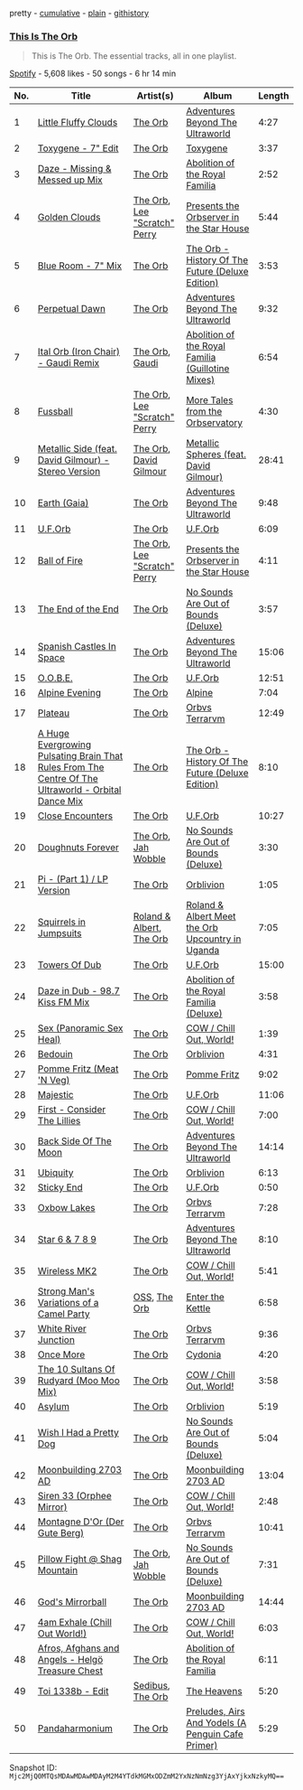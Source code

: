 pretty - [cumulative](/playlists/cumulative/37i9dQZF1DZ06evO3mhuR7.md) - [plain](/playlists/plain/37i9dQZF1DZ06evO3mhuR7) - [githistory](https://github.githistory.xyz/mackorone/spotify-playlist-archive/blob/main/playlists/plain/37i9dQZF1DZ06evO3mhuR7)

### [This Is The Orb](https://open.spotify.com/playlist/37i9dQZF1DZ06evO3mhuR7)

> This is The Orb\. The essential tracks, all in one playlist.

[Spotify](https://open.spotify.com/user/spotify) - 5,608 likes - 50 songs - 6 hr 14 min

| No. | Title | Artist(s) | Album | Length |
|---|---|---|---|---|
| 1 | [Little Fluffy Clouds](https://open.spotify.com/track/7FVvHGA46aU7mkwx4iHMRE) | [The Orb](https://open.spotify.com/artist/5HAtRoEPUvGSA7ziTGB1cF) | [Adventures Beyond The Ultraworld](https://open.spotify.com/album/0ee1sAau9a2DXQkAyezdwk) | 4:27 |
| 2 | [Toxygene \- 7" Edit](https://open.spotify.com/track/2GPIAfzDdgLv1UKC6afaCn) | [The Orb](https://open.spotify.com/artist/5HAtRoEPUvGSA7ziTGB1cF) | [Toxygene](https://open.spotify.com/album/1bMEqz5MZsrevRk56AuoAD) | 3:37 |
| 3 | [Daze \- Missing & Messed up Mix](https://open.spotify.com/track/4Y45c3UrXw6tXuiJYHw9JQ) | [The Orb](https://open.spotify.com/artist/5HAtRoEPUvGSA7ziTGB1cF) | [Abolition of the Royal Familia](https://open.spotify.com/album/1euwyciwux1oVmj4r1Rf3X) | 2:52 |
| 4 | [Golden Clouds](https://open.spotify.com/track/1O79Bxc3uJCyIZCY3VZEMS) | [The Orb](https://open.spotify.com/artist/5HAtRoEPUvGSA7ziTGB1cF), [Lee "Scratch" Perry](https://open.spotify.com/artist/1TsG4AumsMt1Tcq2nHpov9) | [Presents the Orbserver in the Star House](https://open.spotify.com/album/6w2RmVdD0JqHDyeYOlzhIm) | 5:44 |
| 5 | [Blue Room \- 7" Mix](https://open.spotify.com/track/6yqPrme30dPVQqUSO8qSHA) | [The Orb](https://open.spotify.com/artist/5HAtRoEPUvGSA7ziTGB1cF) | [The Orb \- History Of The Future \(Deluxe Edition\)](https://open.spotify.com/album/7cUZK5ii1GJqR4rYoVflfi) | 3:53 |
| 6 | [Perpetual Dawn](https://open.spotify.com/track/34Oyuo4A14MRdn8auc0cix) | [The Orb](https://open.spotify.com/artist/5HAtRoEPUvGSA7ziTGB1cF) | [Adventures Beyond The Ultraworld](https://open.spotify.com/album/0ee1sAau9a2DXQkAyezdwk) | 9:32 |
| 7 | [Ital Orb \(Iron Chair\) \- Gaudi Remix](https://open.spotify.com/track/2x2b7BBPR6XjWd0pS84WWa) | [The Orb](https://open.spotify.com/artist/5HAtRoEPUvGSA7ziTGB1cF), [Gaudi](https://open.spotify.com/artist/4VPauFDuyMnoakRnCPmcgP) | [Abolition of the Royal Familia \(Guillotine Mixes\)](https://open.spotify.com/album/750aWEljQEs90DHcS7DDsc) | 6:54 |
| 8 | [Fussball](https://open.spotify.com/track/5cZ90X5hD4SEGFtaunUg45) | [The Orb](https://open.spotify.com/artist/5HAtRoEPUvGSA7ziTGB1cF), [Lee "Scratch" Perry](https://open.spotify.com/artist/1TsG4AumsMt1Tcq2nHpov9) | [More Tales from the Orbservatory](https://open.spotify.com/album/2NOoRjZZ03QCUZjZZkfRBS) | 4:30 |
| 9 | [Metallic Side \(feat\. David Gilmour\) \- Stereo Version](https://open.spotify.com/track/1ogszJGyiYSlrVGpHtoNMm) | [The Orb](https://open.spotify.com/artist/5HAtRoEPUvGSA7ziTGB1cF), [David Gilmour](https://open.spotify.com/artist/2FcC4sDMXme2ziI7tGKMK8) | [Metallic Spheres \(feat\. David Gilmour\)](https://open.spotify.com/album/6cefhJmt3jwGwcLIcsyEVq) | 28:41 |
| 10 | [Earth \(Gaia\)](https://open.spotify.com/track/120qQ1McNzHpwdB9fd7j4v) | [The Orb](https://open.spotify.com/artist/5HAtRoEPUvGSA7ziTGB1cF) | [Adventures Beyond The Ultraworld](https://open.spotify.com/album/0ee1sAau9a2DXQkAyezdwk) | 9:48 |
| 11 | [U.F.Orb](https://open.spotify.com/track/7M7UsilKcShcDMcuuU4ylD) | [The Orb](https://open.spotify.com/artist/5HAtRoEPUvGSA7ziTGB1cF) | [U.F.Orb](https://open.spotify.com/album/43IjwHiCTNByxDGZFpZ4Sb) | 6:09 |
| 12 | [Ball of Fire](https://open.spotify.com/track/41Dci0Gdz1RatEXwLEl8z9) | [The Orb](https://open.spotify.com/artist/5HAtRoEPUvGSA7ziTGB1cF), [Lee "Scratch" Perry](https://open.spotify.com/artist/1TsG4AumsMt1Tcq2nHpov9) | [Presents the Orbserver in the Star House](https://open.spotify.com/album/6w2RmVdD0JqHDyeYOlzhIm) | 4:11 |
| 13 | [The End of the End](https://open.spotify.com/track/6ZVoXytdIwXcMtLx9Pk2DF) | [The Orb](https://open.spotify.com/artist/5HAtRoEPUvGSA7ziTGB1cF) | [No Sounds Are Out of Bounds \(Deluxe\)](https://open.spotify.com/album/2vyUnf6hnPpsYC5Ja8T0QL) | 3:57 |
| 14 | [Spanish Castles In Space](https://open.spotify.com/track/7IHvMrVey9pw6dmhup02Qq) | [The Orb](https://open.spotify.com/artist/5HAtRoEPUvGSA7ziTGB1cF) | [Adventures Beyond The Ultraworld](https://open.spotify.com/album/0ee1sAau9a2DXQkAyezdwk) | 15:06 |
| 15 | [O.O.B.E.](https://open.spotify.com/track/2xM8Y57Uh7BuEyuyviaaB8) | [The Orb](https://open.spotify.com/artist/5HAtRoEPUvGSA7ziTGB1cF) | [U.F.Orb](https://open.spotify.com/album/43IjwHiCTNByxDGZFpZ4Sb) | 12:51 |
| 16 | [Alpine Evening](https://open.spotify.com/track/3oyl7c3ZpYHFXoHiXRN9HM) | [The Orb](https://open.spotify.com/artist/5HAtRoEPUvGSA7ziTGB1cF) | [Alpine](https://open.spotify.com/album/2aRIXuVdStO3RgqEco9JeF) | 7:04 |
| 17 | [Plateau](https://open.spotify.com/track/3B4lp8GZOzyvpNePkbL7ga) | [The Orb](https://open.spotify.com/artist/5HAtRoEPUvGSA7ziTGB1cF) | [Orbvs Terrarvm](https://open.spotify.com/album/2cLITANiTl4sj0lTBR8Afg) | 12:49 |
| 18 | [A Huge Evergrowing Pulsating Brain That Rules From The Centre Of The Ultraworld \- Orbital Dance Mix](https://open.spotify.com/track/7wJM5kWCSkSVIPumTn74Jh) | [The Orb](https://open.spotify.com/artist/5HAtRoEPUvGSA7ziTGB1cF) | [The Orb \- History Of The Future \(Deluxe Edition\)](https://open.spotify.com/album/7cUZK5ii1GJqR4rYoVflfi) | 8:10 |
| 19 | [Close Encounters](https://open.spotify.com/track/1aeZX0loVCwqh1x9k7SpVw) | [The Orb](https://open.spotify.com/artist/5HAtRoEPUvGSA7ziTGB1cF) | [U.F.Orb](https://open.spotify.com/album/43IjwHiCTNByxDGZFpZ4Sb) | 10:27 |
| 20 | [Doughnuts Forever](https://open.spotify.com/track/7hZ86JXDN4N2QO3XkhVEwR) | [The Orb](https://open.spotify.com/artist/5HAtRoEPUvGSA7ziTGB1cF), [Jah Wobble](https://open.spotify.com/artist/5jhqwsWfRaETrWPWI0Rc7u) | [No Sounds Are Out of Bounds \(Deluxe\)](https://open.spotify.com/album/2vyUnf6hnPpsYC5Ja8T0QL) | 3:30 |
| 21 | [Pi \- \(Part 1\) / LP Version](https://open.spotify.com/track/1hr9JC0qtmMwrYpN5oyZge) | [The Orb](https://open.spotify.com/artist/5HAtRoEPUvGSA7ziTGB1cF) | [Orblivion](https://open.spotify.com/album/7zt3eIX5HaSGMcpsClNKfn) | 1:05 |
| 22 | [Squirrels in Jumpsuits](https://open.spotify.com/track/5Z6KB3zOCuKRcy2scNdtDi) | [Roland & Albert](https://open.spotify.com/artist/4IxAOrsCpsess4wqaugx1K), [The Orb](https://open.spotify.com/artist/5HAtRoEPUvGSA7ziTGB1cF) | [Roland & Albert Meet the Orb Upcountry in Uganda](https://open.spotify.com/album/0ctPNiGuvi3lDPjikkaPRR) | 7:05 |
| 23 | [Towers Of Dub](https://open.spotify.com/track/3pNjlSAs2YVvx5dAY68ObX) | [The Orb](https://open.spotify.com/artist/5HAtRoEPUvGSA7ziTGB1cF) | [U.F.Orb](https://open.spotify.com/album/43IjwHiCTNByxDGZFpZ4Sb) | 15:00 |
| 24 | [Daze in Dub \- 98.7 Kiss FM Mix](https://open.spotify.com/track/4spMiOfyY2rCRvPI54dFbQ) | [The Orb](https://open.spotify.com/artist/5HAtRoEPUvGSA7ziTGB1cF) | [Abolition of the Royal Familia \(Deluxe\)](https://open.spotify.com/album/1hirUsZ5Y5jctsI5Esm4vA) | 3:58 |
| 25 | [Sex \(Panoramic Sex Heal\)](https://open.spotify.com/track/09NyXR4PBVY1kyHjWLqMmI) | [The Orb](https://open.spotify.com/artist/5HAtRoEPUvGSA7ziTGB1cF) | [COW / Chill Out, World!](https://open.spotify.com/album/0l5czlo6eYAxcpw95BtPVZ) | 1:39 |
| 26 | [Bedouin](https://open.spotify.com/track/0D657mUEeTbY2nmeNyU2Vq) | [The Orb](https://open.spotify.com/artist/5HAtRoEPUvGSA7ziTGB1cF) | [Orblivion](https://open.spotify.com/album/7zt3eIX5HaSGMcpsClNKfn) | 4:31 |
| 27 | [Pomme Fritz \(Meat 'N Veg\)](https://open.spotify.com/track/7mPwTpwSfEOswUzsT1xsyC) | [The Orb](https://open.spotify.com/artist/5HAtRoEPUvGSA7ziTGB1cF) | [Pomme Fritz](https://open.spotify.com/album/6dRtPQENkx83CiyWdAazE1) | 9:02 |
| 28 | [Majestic](https://open.spotify.com/track/2DbkEPpdeNhGQJaYfiSDWp) | [The Orb](https://open.spotify.com/artist/5HAtRoEPUvGSA7ziTGB1cF) | [U.F.Orb](https://open.spotify.com/album/43IjwHiCTNByxDGZFpZ4Sb) | 11:06 |
| 29 | [First \- Consider The Lillies](https://open.spotify.com/track/291MUOtJm8oBoohFCJGJyg) | [The Orb](https://open.spotify.com/artist/5HAtRoEPUvGSA7ziTGB1cF) | [COW / Chill Out, World!](https://open.spotify.com/album/0l5czlo6eYAxcpw95BtPVZ) | 7:00 |
| 30 | [Back Side Of The Moon](https://open.spotify.com/track/26txolfsixS8C767jpTREx) | [The Orb](https://open.spotify.com/artist/5HAtRoEPUvGSA7ziTGB1cF) | [Adventures Beyond The Ultraworld](https://open.spotify.com/album/0ee1sAau9a2DXQkAyezdwk) | 14:14 |
| 31 | [Ubiquity](https://open.spotify.com/track/2S4up10cmuusAjbyuzuoAQ) | [The Orb](https://open.spotify.com/artist/5HAtRoEPUvGSA7ziTGB1cF) | [Orblivion](https://open.spotify.com/album/7zt3eIX5HaSGMcpsClNKfn) | 6:13 |
| 32 | [Sticky End](https://open.spotify.com/track/5OSSD6jXQBMnvjMuGyp0UC) | [The Orb](https://open.spotify.com/artist/5HAtRoEPUvGSA7ziTGB1cF) | [U.F.Orb](https://open.spotify.com/album/43IjwHiCTNByxDGZFpZ4Sb) | 0:50 |
| 33 | [Oxbow Lakes](https://open.spotify.com/track/52OYr2YEsRNKPkfgNFP8w5) | [The Orb](https://open.spotify.com/artist/5HAtRoEPUvGSA7ziTGB1cF) | [Orbvs Terrarvm](https://open.spotify.com/album/2cLITANiTl4sj0lTBR8Afg) | 7:28 |
| 34 | [Star 6 & 7 8 9](https://open.spotify.com/track/2rptpw6hQQ8YewzB2hKOrj) | [The Orb](https://open.spotify.com/artist/5HAtRoEPUvGSA7ziTGB1cF) | [Adventures Beyond The Ultraworld](https://open.spotify.com/album/0ee1sAau9a2DXQkAyezdwk) | 8:10 |
| 35 | [Wireless MK2](https://open.spotify.com/track/7xF48L0fjSDWAlZxsY5Et6) | [The Orb](https://open.spotify.com/artist/5HAtRoEPUvGSA7ziTGB1cF) | [COW / Chill Out, World!](https://open.spotify.com/album/0l5czlo6eYAxcpw95BtPVZ) | 5:41 |
| 36 | [Strong Man's Variations of a Camel Party](https://open.spotify.com/track/5Yxq6XoSEM0nPb1991W7Sn) | [OSS](https://open.spotify.com/artist/4rDMVGigxANzIctI89hCeH), [The Orb](https://open.spotify.com/artist/5HAtRoEPUvGSA7ziTGB1cF) | [Enter the Kettle](https://open.spotify.com/album/6ijPm9fn5hVPo5II2IZOod) | 6:58 |
| 37 | [White River Junction](https://open.spotify.com/track/1Cy8r0ylCPuFiljj7V7hMQ) | [The Orb](https://open.spotify.com/artist/5HAtRoEPUvGSA7ziTGB1cF) | [Orbvs Terrarvm](https://open.spotify.com/album/2cLITANiTl4sj0lTBR8Afg) | 9:36 |
| 38 | [Once More](https://open.spotify.com/track/1kzhbwCEbpHPw74AZf9sqc) | [The Orb](https://open.spotify.com/artist/5HAtRoEPUvGSA7ziTGB1cF) | [Cydonia](https://open.spotify.com/album/104kapJ0A7RBMaNKzL4oD6) | 4:20 |
| 39 | [The 10 Sultans Of Rudyard \(Moo Moo Mix\)](https://open.spotify.com/track/1LAQpdO8e6MvPpN6lCK0zK) | [The Orb](https://open.spotify.com/artist/5HAtRoEPUvGSA7ziTGB1cF) | [COW / Chill Out, World!](https://open.spotify.com/album/0l5czlo6eYAxcpw95BtPVZ) | 3:58 |
| 40 | [Asylum](https://open.spotify.com/track/07QwYSsx6bKV5Ye5OgHUJJ) | [The Orb](https://open.spotify.com/artist/5HAtRoEPUvGSA7ziTGB1cF) | [Orblivion](https://open.spotify.com/album/7zt3eIX5HaSGMcpsClNKfn) | 5:19 |
| 41 | [Wish I Had a Pretty Dog](https://open.spotify.com/track/6Uum9KIYa73OLiFZDRUWPZ) | [The Orb](https://open.spotify.com/artist/5HAtRoEPUvGSA7ziTGB1cF) | [No Sounds Are Out of Bounds \(Deluxe\)](https://open.spotify.com/album/2vyUnf6hnPpsYC5Ja8T0QL) | 5:04 |
| 42 | [Moonbuilding 2703 AD](https://open.spotify.com/track/2Bzo7YPDd1s0n9VDVKxAOU) | [The Orb](https://open.spotify.com/artist/5HAtRoEPUvGSA7ziTGB1cF) | [Moonbuilding 2703 AD](https://open.spotify.com/album/1pSigtLUTHraLsmmc1PYAv) | 13:04 |
| 43 | [Siren 33 \(Orphee Mirror\)](https://open.spotify.com/track/4KM94c8EBLbggsN37T7gfp) | [The Orb](https://open.spotify.com/artist/5HAtRoEPUvGSA7ziTGB1cF) | [COW / Chill Out, World!](https://open.spotify.com/album/0l5czlo6eYAxcpw95BtPVZ) | 2:48 |
| 44 | [Montagne D'Or \(Der Gute Berg\)](https://open.spotify.com/track/5DRapdJgelwzIP7wWcXWj1) | [The Orb](https://open.spotify.com/artist/5HAtRoEPUvGSA7ziTGB1cF) | [Orbvs Terrarvm](https://open.spotify.com/album/2cLITANiTl4sj0lTBR8Afg) | 10:41 |
| 45 | [Pillow Fight @ Shag Mountain](https://open.spotify.com/track/76ZZNFBRTnnGH0Ye81SEnJ) | [The Orb](https://open.spotify.com/artist/5HAtRoEPUvGSA7ziTGB1cF), [Jah Wobble](https://open.spotify.com/artist/5jhqwsWfRaETrWPWI0Rc7u) | [No Sounds Are Out of Bounds \(Deluxe\)](https://open.spotify.com/album/2vyUnf6hnPpsYC5Ja8T0QL) | 7:31 |
| 46 | [God's Mirrorball](https://open.spotify.com/track/1AiexVTC5gIpLkIxhCX4sw) | [The Orb](https://open.spotify.com/artist/5HAtRoEPUvGSA7ziTGB1cF) | [Moonbuilding 2703 AD](https://open.spotify.com/album/1pSigtLUTHraLsmmc1PYAv) | 14:44 |
| 47 | [4am Exhale \(Chill Out World!\)](https://open.spotify.com/track/7rzfUCGJIRV4fQ68T07x9A) | [The Orb](https://open.spotify.com/artist/5HAtRoEPUvGSA7ziTGB1cF) | [COW / Chill Out, World!](https://open.spotify.com/album/0l5czlo6eYAxcpw95BtPVZ) | 6:03 |
| 48 | [Afros, Afghans and Angels \- Helgö Treasure Chest](https://open.spotify.com/track/2bHXdca9yg6TfWikQGAAJS) | [The Orb](https://open.spotify.com/artist/5HAtRoEPUvGSA7ziTGB1cF) | [Abolition of the Royal Familia](https://open.spotify.com/album/1euwyciwux1oVmj4r1Rf3X) | 6:11 |
| 49 | [Toi 1338b \- Edit](https://open.spotify.com/track/5Cyl770vOUPdfxSTBPOdJ8) | [Sedibus](https://open.spotify.com/artist/1lUshJ8UbLawZ3bH85qgA4), [The Orb](https://open.spotify.com/artist/5HAtRoEPUvGSA7ziTGB1cF) | [The Heavens](https://open.spotify.com/album/2bTeiXCBjfsKnGnezvw7DB) | 5:20 |
| 50 | [Pandaharmonium](https://open.spotify.com/track/13f4Hxbkwg6ZupCE46u76J) | [The Orb](https://open.spotify.com/artist/5HAtRoEPUvGSA7ziTGB1cF) | [Preludes, Airs And Yodels \(A Penguin Cafe Primer\)](https://open.spotify.com/album/3X09Qtfb6CNTLhV0JUrDWc) | 5:29 |

Snapshot ID: `Mjc2MjQ0MTQsMDAwMDAwMDAyM2M4YTdkMGMxODZmM2YxNzNmNzg3YjAxYjkxNzkyMQ==`
